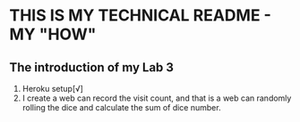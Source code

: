 # THIS IS MY TECHNICAL README - MY "HOW"
##  The introduction of my Lab 3

1. Heroku setup[√]
2. I create a web can record the visit count, and that is a web can randomly rolling the dice and calculate the sum of dice number.